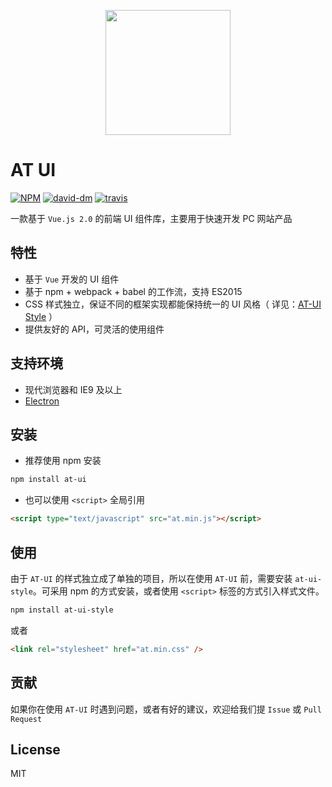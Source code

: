 <p align="center">
  <a href="https://at.aotu.io/">
    <img width="200" src="http://storage.360buyimg.com/mtd/home/logo-at1502718221686.svg">
  </a>
</p>

# AT UI

[![NPM][npm-version-image]][npm-version-url] [![david-dm][david-dm-image]][david-dm-url] [![travis][travis-image]][travis-url]

一款基于 `Vue.js 2.0` 的前端 UI 组件库，主要用于快速开发 PC 网站产品

## 特性

- 基于 `Vue` 开发的 UI 组件
- 基于 npm + webpack + babel 的工作流，支持 ES2015
- CSS 样式独立，保证不同的框架实现都能保持统一的 UI 风格（ 详见：[AT-UI Style](https://github.com/at-ui/at-ui-style) ）
- 提供友好的 API，可灵活的使用组件

## 支持环境

- 现代浏览器和 IE9 及以上
- [Electron](http://electron.atom.io/)

## 安装

- 推荐使用 npm 安装

```bash
npm install at-ui
```

- 也可以使用 `<script>` 全局引用

```html
<script type="text/javascript" src="at.min.js"></script>
```

## 使用

由于 `AT-UI` 的样式独立成了单独的项目，所以在使用 `AT-UI` 前，需要安装 `at-ui-style`。可采用 npm 的方式安装，或者使用 `<script>` 标签的方式引入样式文件。

```bash
npm install at-ui-style
```

或者

```html
<link rel="stylesheet" href="at.min.css" />
```

## 贡献

如果你在使用 `AT-UI` 时遇到问题，或者有好的建议，欢迎给我们提 `Issue` 或 `Pull Request`

## License

MIT


[npm-version-image]: https://img.shields.io/npm/v/at-ui.svg?style=flat-square
[npm-version-url]: https://www.npmjs.com/package/at-ui
[david-dm-image]: https://david-dm.org/AT-UI/at-ui.svg?style=flat-square
[david-dm-url]: https://david-dm.org/AT-UI/at-ui
[travis-image]: https://img.shields.io/travis/AT-UI/at-ui/master.svg?style=flat-square
[travis-url]: https://travis-ci.org/AT-UI/at-ui
